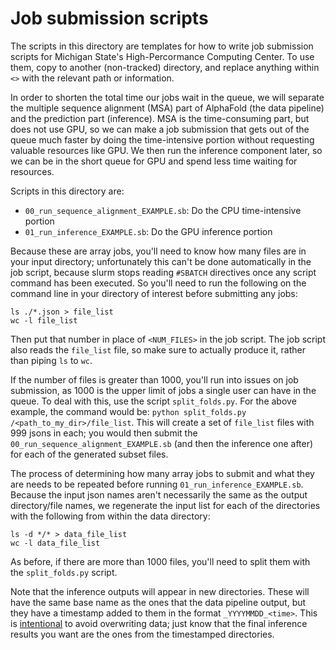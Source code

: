 # Job submission scripts
The scripts in this directory are templates for how to write job submission scripts for Michigan State's High-Percormance Computing Center. To use them, copy to another (non-tracked) directory, and replace anything within `<>` with the relevant path or information.

In order to shorten the total time our jobs wait in the queue, we will separate the multiple sequence alignment (MSA) part of AlphaFold (the data pipeline) and the prediction part (inference). MSA is the time-consuming part, but does not use GPU, so we can make a job submission that gets out of the queue much faster by doing the time-intensive portion without requesting valuable resources like GPU. We then run the inference component later, so we can be in the short queue for GPU and spend less time waiting for resources.

Scripts in this directory are: 
* `00_run_sequence_alignment_EXAMPLE.sb`: Do the CPU time-intensive portion
* `01_run_inference_EXAMPLE.sb`: Do the GPU inference portion

Because these are array jobs, you'll need to know how many files are in your input directory; unfortunately this can't be done automatically in the job script, because slurm stops reading `#SBATCH` directives once any script command has been executed. So you'll need to run the following on the command line in your directory of interest before submitting any jobs:
```
ls ./*.json > file_list
wc -l file_list
```
Then put that number in place of `<NUM_FILES>` in the job script. The job script also reads the `file_list` file, so make sure to actually produce it, rather than piping `ls` to `wc`.

If the number of files is greater than 1000, you'll run into issues on job submission, as 1000 is the upper limit of jobs a single user can have in the queue. To deal with this, use the script `split_folds.py`. For the above example, the command would be: `python split_folds.py /<path_to_my_dir>/file_list`. This will create a set of `file_list` files with 999 jsons in each; you would then submit the `00_run_sequence_alignment_EXAMPLE.sb` (and then the inference one after) for each of the generated subset files.

The process of determining how many array jobs to submit and what they are needs to be repeated before running `01_run_inference_EXAMPLE.sb`. Because the input json names aren't necessarily the same as the output directory/file names, we regenerate the input list for each of the directories with the following from within the data directory:

```
ls -d */* > data_file_list
wc -l data_file_list
```
As before, if there are more than 1000 files, you'll need to split them with the `split_folds.py` script.

Note that the inference outputs will appear in new directories. These will have the same base name as the ones that the data pipeline output, but they have a timestamp added to them in the format `_YYYYMMDD_<time>`. This is [intentional](https://github.com/google-deepmind/alphafold3/blob/main/docs/output.md#output-directory-structure) to avoid overwriting data; just know that the final inference results you want are the ones from the timestamped directories.